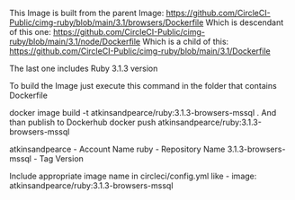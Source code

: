 This Image is built from the
parent Image: https://github.com/CircleCI-Public/cimg-ruby/blob/main/3.1/browsers/Dockerfile
Which is descendant of this one:
https://github.com/CircleCI-Public/cimg-ruby/blob/main/3.1/node/Dockerfile
Which is a child of this:
https://github.com/CircleCI-Public/cimg-ruby/blob/main/3.1/Dockerfile

The last one includes Ruby 3.1.3 version

To build the Image just execute this command in the folder that contains Dockerfile

docker image build -t atkinsandpearce/ruby:3.1.3-browsers-mssql .
And than publish to Dockerhub
docker push atkinsandpearce/ruby:3.1.3-browsers-mssql

atkinsandpearce - Account Name
ruby            - Repository Name
3.1.3-browsers-mssql - Tag Version

Include appropriate image name in circleci/config.yml
like - image: atkinsandpearce/ruby:3.1.3-browsers-mssql

